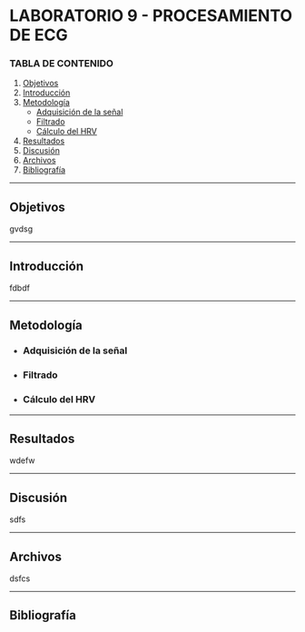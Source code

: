 # LABORATORIO 9 - PROCESAMIENTO DE ECG

### TABLA DE CONTENIDO

1. [Objetivos](#id1)
2. [Introducción](#id2)
3. [Metodología](#id3)
   - [Adquisición de la señal](#id4)
   - [Filtrado](#id5)
   - [Cálculo del HRV](#id6)
4. [Resultados](#id7)
5. [Discusión](#id8)
6. [Archivos](#id9)
7. [Bibliografía](#id10)
---

## **Objetivos** <a name="id1"></a>

gvdsg

---

## **Introducción** <a name="id2"></a>
fdbdf

---


## **Metodología** <a name="id3"></a>

- ### **Adquisición de la señal** <a name="id4"></a>
- ### **Filtrado** <a name="id5"></a>
- ### **Cálculo del HRV** <a name="id6"></a>

---



## **Resultados** <a name="id7"></a>

wdefw

---

## **Discusión** <a name="id8"></a>

sdfs

---

## **Archivos** <a name="id9"></a>

dsfcs

---

## **Bibliografía** <a name="id10"></a>
